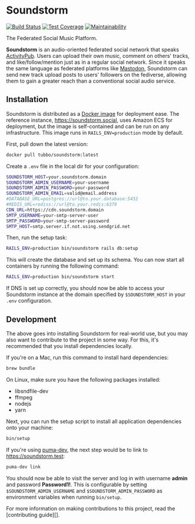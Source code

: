 # Soundstorm

[![Build Status](https://travis-ci.org/weathermen/soundstorm.svg?branch=master)](https://travis-ci.org/weathermen/soundstorm)
[![Test Coverage](https://api.codeclimate.com/v1/badges/bc1fd5c8bb8b54b1da49/test_coverage)](https://codeclimate.com/github/weathermen/soundstorm/test_coverage)
[![Maintainability](https://api.codeclimate.com/v1/badges/bc1fd5c8bb8b54b1da49/maintainability)](https://codeclimate.com/github/weathermen/soundstorm/maintainability)

The Federated Social Music Platform.

**Soundstorm** is an audio-oriented federated social network that speaks
[ActivityPub][]. Users can upload their own music, comment on others'
tracks, and like/follow/mention just as in a regular social network.
Since it speaks the same language as federated platforms like
[Mastodon][], Soundstorm can send new track upload posts to users'
followers on the fediverse, allowing them to gain a greater reach than a
conventional social audio service.

## Installation

Soundstorm is distributed as a [Docker image][] for deployment ease. The
reference instance, https://soundstorm.social, uses Amazon ECS for
deployment, but the image is self-contained and can be run on any
infrastructure. This image runs in `RAILS_ENV=production` mode by
default.

First, pull down the latest version:

```bash
docker pull tubbo/soundstorm:latest
```

Create a `.env` file in the local dir for your configuration:

```bash
SOUNDSTORM_HOST=your.soundstorm.domain
SOUNDSTORM_ADMIN_USERNAME=your-username
SOUNDSTORM_ADMIN_PASSWORD=your-password
SOUNDSTORM_ADMIN_EMAIL=valid@email.address
#DATABASE_URL=postgres://url@to.your.database:5432
#REDIS_URL=rediss://url@to.your.redis:6379
CDN_URL=https://cdn.soundstorm.domain
SMTP_USERNAME=your-smtp-server-user
SMTP_PASSWORD=your-smtp-server-password
SMTP_HOST=smtp.server.if.not.using.sendgrid.net
```

Then, run the setup task:

```bash
RAILS_ENV=production bin/soundstorm rails db:setup
```

This will create the database and set up its schema. You can now start
all containers by running the following command:

```bash
RAILS_ENV=production bin/soundstorm start
```

If DNS is set up correctly, you should now be able to access your
Soundstorm instance at the domain specified by `$SOUNDSTORM_HOST` in
your `.env` configuration.

## Development

The above goes into installing Soundstorm for real-world use, but you
may also want to contribute to the project in some way. For this, it's
recommended that you install dependencies locally.

If you're on a Mac, run this command to install hard dependencies:

```bash
brew bundle
```

On Linux, make sure you have the following packages installed:

- libsndfile-dev
- ffmpeg
- nodejs
- yarn

Next, you can run the setup script to install all application
dependencies onto your machine:

```bash
bin/setup
```

If you're using [puma-dev][], the next step would be to link to
https://soundstorm.test:

```bash
puma-dev link
```

You should now be able to visit the server and log in with username
**admin** and password **Password1!**. This is configurable by setting
`$SOUNDSTORM_ADMIN_USERNAME` and `$SOUNDSTORM_ADMIN_PASSWORD` as
environment variables when running `bin/setup`.

For more information on making contributions to this project, read the
[contributing guide][].

[ActivityPub]: https://www.w3.org/TR/activitypub/
[Mastodon]: https://joinmastodon.org
[Docker]: https://www.docker.com/
[Docker image]: https://cloud.docker.com/u/weathermen/repository/docker/weathermen/soundstorm
[Caddy]: https://caddyserver.com
[puma-dev]: https://github.com/puma/puma-dev
